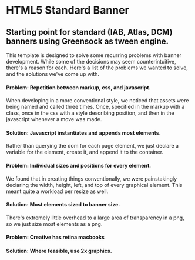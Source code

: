 # HTML5 Standard Banner

## Starting point for standard (IAB, Atlas, DCM) banners using Greensock as tween engine.

This template is designed to solve some recurring problems with banner development. While some of the decisions may seem counterintuitive, there's a reason for each. Here's a list of the problems we wanted to solve, and the solutions we've come up with.

#### Problem: Repetition between markup, css, and javascript. 

When developing in a more conventional style, we noticed that assets were being named and called three times. Once, specified in the markup with a class, once in the css with a style describing position, and then in the javascript whenever a move was made.

#### Solution: Javascript instantiates and appends most elements.

Rather than querying the dom for each page element, we just declare a variable for the element, create it, and append it to the container.

#### Problem: Individual sizes and positions for every element.

We found that in creating things conventionally, we were painstakingly declaring the width, height, left, and top of every graphical element. This meant quite a workload per resize as well.

#### Solution: Most elements sized to banner size.

There's extremely little overhead to a large area of transparency in a png, so we just size most elements as a png.

#### Problem: Creative has retina macbooks

#### Solution: Where feasible, use 2x graphics.
